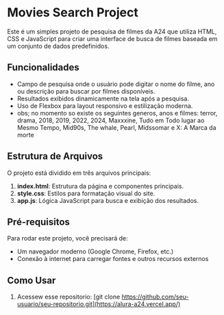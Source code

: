 # Movies Search Project

Este é um simples projeto de pesquisa de filmes da A24 que utiliza HTML, CSS e JavaScript para criar uma interface de busca de filmes baseada em um conjunto de dados predefinidos.

## Funcionalidades

- Campo de pesquisa onde o usuário pode digitar o nome do filme, ano ou descrição para buscar por filmes disponíveis.
- Resultados exibidos dinamicamente na tela após a pesquisa.
- Uso de Flexbox para layout responsivo e estilização moderna.
- obs; no momento so existe os seguintes generos, anos e filmes: terror, drama, 2018, 2019, 2022, 2024, Maxxxine, Tudo em Todo lugar ao Mesmo Tempo, Mid90s, The whale, Pearl, Midssomar e X: A Marca da morte

## Estrutura de Arquivos

O projeto está dividido em três arquivos principais:

1. **index.html**: Estrutura da página e componentes principais.
2. **style.css**: Estilos para formatação visual do site.
3. **app.js**: Lógica JavaScript para busca e exibição dos resultados.

## Pré-requisitos

Para rodar este projeto, você precisará de:

- Um navegador moderno (Google Chrome, Firefox, etc.)
- Conexão à internet para carregar fontes e outros recursos externos

## Como Usar

1. Acessew esse repositorio:
[git clone https://github.com/seu-usuario/seu-repositorio.git](https://alura-a24.vercel.app/)
